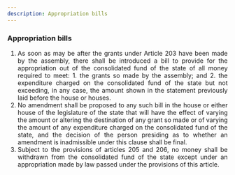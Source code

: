 ```yaml
---
description: Appropriation bills
---
```


### Appropriation bills

1. <div style="text-align: justify"> As soon as may be after the grants under Article 203 have been made by the assembly, there shall be introduced a bill to provide for the appropriation out of the consolidated fund of the state of all money required to meet:
    1. the grants so made by the assembly; and
    2. the expenditure charged on the consolidated fund of the state but not exceeding, in any case, the amount shown in the statement previously laid before the house or houses.
2. <div style="text-align: justify"> No amendment shall be proposed to any such bill in the house or either house of the legislature of the state that will have the effect of varying the amount or altering the destination of any grant so made or of varying the amount of any expenditure charged on the consolidated fund of the state, and the decision of the person presiding as to whether an amendment is inadmissible under this clause shall be final.
3. <div style="text-align: justify"> Subject to the provisions of articles 205 and 206, no money shall be withdrawn from the consolidated fund of the state except under an appropriation made by law passed under the provisions of this article.
